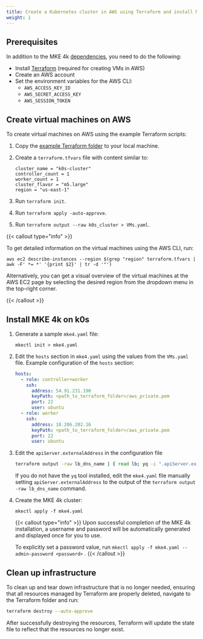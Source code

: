 ```yaml
---
title: Create a Kubernetes cluster in AWS using Terraform and install MKE 4k
weight: 1
---
```


## Prerequisites

In addition to the MKE 4k
[dependencies](../../../getting-started/install-mke-4k-cli), you need to do the
following:

- Install [Terraform](https://developer.hashicorp.com/terraform/tutorials/aws-get-started/install-cli)
  (required for creating VMs in AWS)
- Create an AWS account
- Set the environment variables for the AWS CLI:
  - `AWS_ACCESS_KEY_ID`
  - `AWS_SECRET_ACCESS_KEY`
  - `AWS_SESSION_TOKEN`

## Create virtual machines on AWS

To create virtual machines on AWS using the example Terraform scripts:

1. Copy the [example Terraform
   folder](https://github.com/Mirantis/mke-docs/tree/main/content/docs/tutorials/k0s-in-aws/terraform)
   to your local machine.
2. Create a `terraform.tfvars` file with content similar to:

   ```
   cluster_name = "k0s-cluster"
   controller_count = 1
   worker_count = 1
   cluster_flavor = "m5.large"
   region = "us-east-1"
   ```

3. Run `terraform init`.
4. Run `terraform apply -auto-approve`.
5. Run `terraform output --raw k0s_cluster > VMs.yaml`.

{{< callout type="info" >}}

To get detailed information on the virtual machines using the AWS CLI, run:

```shell
aws ec2 describe-instances --region $(grep "region" terraform.tfvars | awk -F' *= *' '{print $2}' | tr -d '"')
```

Alternatively, you can get a visual overview of the virtual machines at the AWS EC2 page
by selecting the desired region from the dropdown menu in the top-right corner.

{{< /callout >}}

## Install MKE 4k on k0s

1. Generate a sample `mke4.yaml` file:

   ```shell
   mkectl init > mke4.yaml
   ```

2. Edit the `hosts` section in `mke4.yaml` using the values from the `VMs.yaml`
   file. Example configuration of the `hosts` section:

   ```yaml
   hosts:
     - role: controller+worker
       ssh:
         address: 54.91.231.190
         keyPath: <path_to_terraform_folder>/aws_private.pem
         port: 22
         user: ubuntu
     - role: worker
       ssh:
         address: 18.206.202.16
         keyPath: <path_to_terraform_folder>/aws_private.pem
         port: 22
         user: ubuntu
   ```

3. Edit the `apiServer.externalAddress` in the configuration file

   ```sh
   terraform output -raw lb_dns_name | { read lb; yq -i ".apiServer.externalAddress = \"$lb\"" mke4.yaml; }
   ```

   If you do not have the `yq` tool installed, edit the `mke4.yaml` file manually
   setting `apiServer.externalAddress` to the output of the `terraform output -raw lb_dns_name` command.

4. Create the MKE 4k cluster:

   ```shell
   mkectl apply -f mke4.yaml
   ```

   {{< callout type="info" >}} Upon successful completion of the MKE 4k
   installation, a username and password will be automatically generated and
   displayed once for you to use.

   To explicitly set a password value, run `mkectl apply -f mke4.yaml --admin-password <password>` .
   {{< /callout >}}

## Clean up infrastructure

To clean up and tear down infrastructure that is no longer needed, ensuring that all resources
managed by Terraform are properly deleted, navigate to the Terraform folder and run:

```bash
terraform destroy --auto-approve
```

After successfully destroying the resources, Terraform will update the state file
to reflect that the resources no longer exist.
